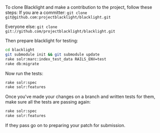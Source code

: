 To clone Blacklight and make a contribution to the project, follow these steps:
If you are a committer:
`git clone git@github.com:projectblacklight/blacklight.git`

Everyone else:
`git clone git://github.com/projectblacklight/blacklight.git`

Then prepare blacklight for testing:
```bash
cd blacklight
git submodule init && git submodule update
rake solr:marc:index_test_data RAILS_ENV=test
rake db:migrate
```

Now run the tests:
```bash
rake solr:spec
rake solr:features
```

Once you've made your changes on a branch and written tests for them,
make sure all the tests are passing again:
```bash
rake solr:spec
rake solr:features
```

If they pass go on to preparing your patch for submission.
